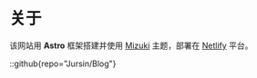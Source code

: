 # 关于

该网站用 **Astro** 框架搭建并使用 [Mizuki](https://github.com/matsuzaka-yuki/mizuki) 主题，部署在 [Netlify](https://www.netlify.com/) 平台。

::github{repo="Jursin/Blog"}
